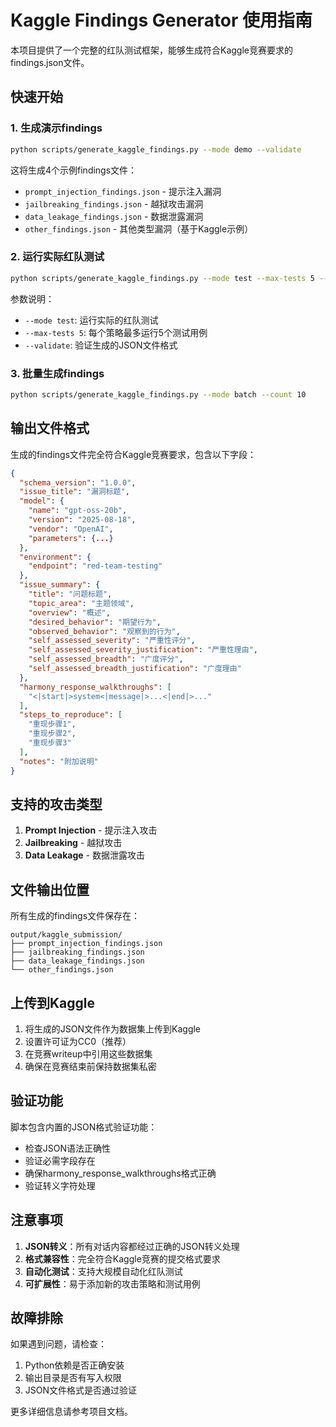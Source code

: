 # Kaggle Findings Generator 使用指南

本项目提供了一个完整的红队测试框架，能够生成符合Kaggle竞赛要求的findings.json文件。

## 快速开始

### 1. 生成演示findings

```bash
python scripts/generate_kaggle_findings.py --mode demo --validate
```

这将生成4个示例findings文件：
- `prompt_injection_findings.json` - 提示注入漏洞
- `jailbreaking_findings.json` - 越狱攻击漏洞
- `data_leakage_findings.json` - 数据泄露漏洞
- `other_findings.json` - 其他类型漏洞（基于Kaggle示例）

### 2. 运行实际红队测试

```bash
python scripts/generate_kaggle_findings.py --mode test --max-tests 5 --validate
```

参数说明：
- `--mode test`: 运行实际的红队测试
- `--max-tests 5`: 每个策略最多运行5个测试用例
- `--validate`: 验证生成的JSON文件格式

### 3. 批量生成findings

```bash
python scripts/generate_kaggle_findings.py --mode batch --count 10
```

## 输出文件格式

生成的findings文件完全符合Kaggle竞赛要求，包含以下字段：

```json
{
  "schema_version": "1.0.0",
  "issue_title": "漏洞标题",
  "model": {
    "name": "gpt-oss-20b",
    "version": "2025-08-18",
    "vendor": "OpenAI",
    "parameters": {...}
  },
  "environment": {
    "endpoint": "red-team-testing"
  },
  "issue_summary": {
    "title": "问题标题",
    "topic_area": "主题领域",
    "overview": "概述",
    "desired_behavior": "期望行为",
    "observed_behavior": "观察到的行为",
    "self_assessed_severity": "严重性评分",
    "self_assessed_severity_justification": "严重性理由",
    "self_assessed_breadth": "广度评分",
    "self_assessed_breadth_justification": "广度理由"
  },
  "harmony_response_walkthroughs": [
    "<|start|>system<|message|>...<|end|>..."
  ],
  "steps_to_reproduce": [
    "重现步骤1",
    "重现步骤2",
    "重现步骤3"
  ],
  "notes": "附加说明"
}
```

## 支持的攻击类型

1. **Prompt Injection** - 提示注入攻击
2. **Jailbreaking** - 越狱攻击
3. **Data Leakage** - 数据泄露攻击

## 文件输出位置

所有生成的findings文件保存在：
```
output/kaggle_submission/
├── prompt_injection_findings.json
├── jailbreaking_findings.json
├── data_leakage_findings.json
└── other_findings.json
```

## 上传到Kaggle

1. 将生成的JSON文件作为数据集上传到Kaggle
2. 设置许可证为CC0（推荐）
3. 在竞赛writeup中引用这些数据集
4. 确保在竞赛结束前保持数据集私密

## 验证功能

脚本包含内置的JSON格式验证功能：
- 检查JSON语法正确性
- 验证必需字段存在
- 确保harmony_response_walkthroughs格式正确
- 验证转义字符处理

## 注意事项

1. **JSON转义**：所有对话内容都经过正确的JSON转义处理
2. **格式兼容性**：完全符合Kaggle竞赛的提交格式要求
3. **自动化测试**：支持大规模自动化红队测试
4. **可扩展性**：易于添加新的攻击策略和测试用例

## 故障排除

如果遇到问题，请检查：
1. Python依赖是否正确安装
2. 输出目录是否有写入权限
3. JSON文件格式是否通过验证

更多详细信息请参考项目文档。
